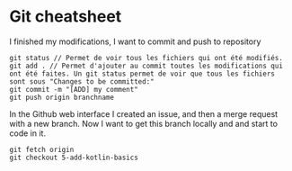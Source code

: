 # Git cheatsheet

I finished my modifications, I want to commit and push to repository
```
git status // Permet de voir tous les fichiers qui ont été modifiés.
git add . // Permet d'ajouter au commit toutes les modifications qui ont été faites. Un git status permet de voir que tous les fichiers sont sous "Changes to be committed:"
git commit -m "[ADD] my comment"
git push origin branchname
```

In the Github web interface I created an issue, and then a merge request with a new branch. Now I want to get this branch locally and and start to code in it.
```
git fetch origin
git checkout 5-add-kotlin-basics
```
